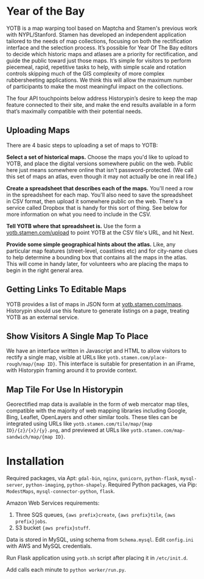 Year of the Bay
===============

YOTB is a map warping tool based on Maptcha and Stamen's previous work with NYPL/Stanford. Stamen has developed an independent application tailored to the needs of map collections, focusing on both the rectification interface and the selection process. It’s possible for Year Of The Bay editors to decide which historic maps and atlases are a priority for rectification, and guide the public toward just those maps. It’s simple for visitors to perform piecemeal, rapid, repetitive tasks to help, with simple scale and rotation controls skipping much of the GIS complexity of more complex rubbersheeting applications. We think this will allow the maximum number of participants to make the most meaningful impact on the collections.

The four API touchpoints below address Historypin’s desire to keep the map feature connected to their site, and make the end results available in a form that’s maximally compatible with their potential needs.

Uploading Maps
--------------

There are 4 basic steps to uploading a set of maps to YOTB:

**Select a set of historical maps.**
Choose the maps you'd like to upload to YOTB, and place the digital versions somewhere public on the web. Public here just means somewhere online that isn't password-protected. (We call this set of maps an atlas, even though it may not actually be one in real life.)
 
**Create a spreadsheet that describes each of the maps.**
You'll need a row in the spreadsheet for each map. You'll also need to save the spreadsheet in CSV format, then upload it somewhere public on the web. There's a service called Dropbox that is handy for this sort of thing. See below for more information on what you need to include in the CSV.
 
**Tell YOTB where that spreadsheet is.**
Use the form a [yotb.stamen.com/upload](http://yotb.stamen.com/upload) to point YOTB at the CSV file's URL, and hit Next.
 
**Provide some simple geographical hints about the atlas.**
Like, any particular map features (street-level, coastlines etc) and for city-name clues to help determine a bounding box that contains all the maps in the atlas. This will come in handy later, for volunteers who are placing the maps to begin in the right general area.

Getting Links To Editable Maps
------------------------------

YOTB provides a list of maps in JSON form at [yotb.stamen.com/maps](http://yotb.stamen.com/maps). Historypin should use this feature to generate listings on a page, treating YOTB as an external service.

Show Visitors A Single Map To Place
-----------------------------------

We have an interface written in Javascript and HTML to allow visitors to rectify a single map, visible at URLs like `yotb.stamen.com/place-rough/map/{map ID}`. This interface is suitable for presentation in an iFrame, with Historypin framing around it to provide context.

Map Tile For Use In Historypin
------------------------------

Georectified map data is available in the form of web mercator map tiles, compatible with the majority of web mapping libraries including Google, Bing, Leaflet, OpenLayers and other similar tools. These tiles can be integrated using URLs like `yotb.stamen.com/tile/map/{map ID}/{z}/{x}/{y}.png`, and previewed at URLs like `yotb.stamen.com/map-sandwich/map/{map ID}`.

Installation
============

Required packages, via Apt: `gdal-bin`, `nginx`, `gunicorn`, `python-flask`, `mysql-server`, `python-imaging`, `python-shapely`. Required Python packages, via Pip: `ModestMaps`, `mysql-connector-python`, `flask`.

Amazon Web Services requirements:

 1. Three SQS queues, `{aws prefix}create`, `{aws prefix}tile`, `{aws prefix}jobs`.
 2. S3 bucket `{aws prefix}stuff`.
 
Data is stored in MySQL, using schema from `Schema.mysql`. Edit `config.ini` with AWS and MySQL credentials.

Run Flask application using `yotb.sh` script after placing it in `/etc/init.d`.

Add calls each minute to `python worker/run.py`.
